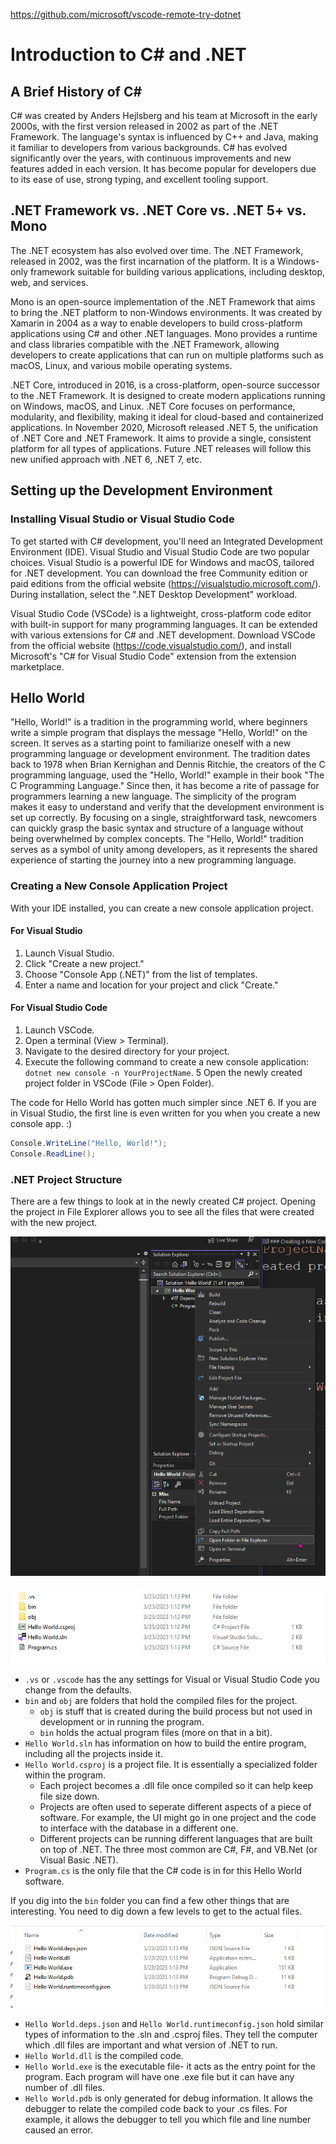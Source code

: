 https://github.com/microsoft/vscode-remote-try-dotnet

# Introduction to C# and .NET

## A Brief History of C#

C# was created by Anders Hejlsberg and his team at Microsoft in the early 2000s, with the first version released in 2002 as part of the .NET Framework. The language's syntax is influenced by C++ and Java, making it familiar to developers from various backgrounds. C# has evolved significantly over the years, with continuous improvements and new features added in each version. It has become popular for developers due to its ease of use, strong typing, and excellent tooling support.

## .NET Framework vs. .NET Core vs. .NET 5+ vs. Mono

The .NET ecosystem has also evolved over time. The .NET Framework, released in 2002, was the first incarnation of the platform. It is a Windows-only framework suitable for building various applications, including desktop, web, and services.

Mono is an open-source implementation of the .NET Framework that aims to bring the .NET platform to non-Windows environments. It was created by Xamarin in 2004 as a way to enable developers to build cross-platform applications using C# and other .NET languages. Mono provides a runtime and class libraries compatible with the .NET Framework, allowing developers to create applications that can run on multiple platforms such as macOS, Linux, and various mobile operating systems.

.NET Core, introduced in 2016, is a cross-platform, open-source successor to the .NET Framework. It is designed to create modern applications running on Windows, macOS, and Linux. .NET Core focuses on performance, modularity, and flexibility, making it ideal for cloud-based and containerized applications.
In November 2020, Microsoft released .NET 5, the unification of .NET Core and .NET Framework. It aims to provide a single, consistent platform for all types of applications. Future .NET releases will follow this new unified approach with .NET 6, .NET 7, etc.

## Setting up the Development Environment

### Installing Visual Studio or Visual Studio Code

To get started with C# development, you'll need an Integrated Development Environment (IDE). Visual Studio and Visual Studio Code are two popular choices.
Visual Studio is a powerful IDE for Windows and macOS, tailored for .NET development. You can download the free Community edition or paid editions from the official website (<https://visualstudio.microsoft.com/>). During installation, select the ".NET Desktop Development" workload.

Visual Studio Code (VSCode) is a lightweight, cross-platform code editor with built-in support for many programming languages. It can be extended with various extensions for C# and .NET development. Download VSCode from the official website (<https://code.visualstudio.com/>), and install Microsoft's "C# for Visual Studio Code" extension from the extension marketplace.

## Hello World

"Hello, World!" is a tradition in the programming world, where beginners write a simple program that displays the message "Hello, World!" on the screen. It serves as a starting point to familiarize oneself with a new programming language or development environment. The tradition dates back to 1978 when Brian Kernighan and Dennis Ritchie, the creators of the C programming language, used the "Hello, World!" example in their book "The C Programming Language." Since then, it has become a rite of passage for programmers learning a new language. The simplicity of the program makes it easy to understand and verify that the development environment is set up correctly. By focusing on a single, straightforward task, newcomers can quickly grasp the basic syntax and structure of a language without being overwhelmed by complex concepts. The "Hello, World!" tradition serves as a symbol of unity among developers, as it represents the shared experience of starting the journey into a new programming language.

### Creating a New Console Application Project

With your IDE installed, you can create a new console application project.

#### For Visual Studio

1. Launch Visual Studio.
2. Click "Create a new project."
3. Choose "Console App (.NET)" from the list of templates.
4. Enter a name and location for your project and click "Create."

#### For Visual Studio Code

1. Launch VSCode.
2. Open a terminal (View > Terminal).
3. Navigate to the desired directory for your project.
4. Execute the following command to create a new console application: `dotnet new console -n YourProjectName`.
5 Open the newly created project folder in VSCode (File > Open Folder).

The code for Hello World has gotten much simpler since .NET 6. If you are in Visual Studio, the first line is even written for you when you create a new console app. :)

```csharp
Console.WriteLine("Hello, World!");
Console.ReadLine();
```

### .NET Project Structure

There are a few things to look at in the newly created C# project. Opening the project in File Explorer allows you to see all the files that were created with the new project.

![Open in file explorer from VS menu](./images/Open%20in%20explorer.png)

![A view of the files for a simple C# project](./images/c-sharp%20files.png)

- `.vs` or `.vscode` has the any settings for Visual or Visual Studio Code you change from the defaults.
- `bin` and `obj` are folders that hold the compiled files for the project.
  - `obj` is stuff that is created during the build process but not used in development or in running the program.
  - `bin` holds the actual program files (more on that in a bit).
- `Hello World.sln` has information on how to build the entire program, including all the projects inside it.
- `Hello World.csproj` is a project file. It is essentially a specialized folder within the program.
  - Each project becomes a .dll file once compiled so it can help keep file size down.
  - Projects are often used to seperate different aspects of a piece of software. For example, the UI might go in one project and the code to interface with the database in a different one.
  - Different projects can be running different languages that are built on top of .NET. The three most common are C#, F#, and VB.Net (or Visual Basic .NET).
- `Program.cs` is the only file that the C# code is in for this Hello World software.

If you dig into the `bin` folder you can find a few other things that are interesting. You need to dig down a few levels to get to the actual files.

![Screenshot of files inside on the bin folder](./images/hello%20world%20exe.png)

- `Hello World.deps.json` and `Hello World.runtimeconfig.json` hold similar types of information to the .sln and .csproj files. They tell the computer which .dll files are important and what version of .NET to run.
- `Hello World.dll` is the compiled code.
- `Hello World.exe` is the executable file- it acts as the entry point for the program. Each program will have one .exe file but it can have any number of .dll files.
- `Hello World.pdb` is only generated for debug information. It allows the debugger to relate the compiled code back to your .cs files. For example, it allows the debugger to tell you which file and line number caused an error.